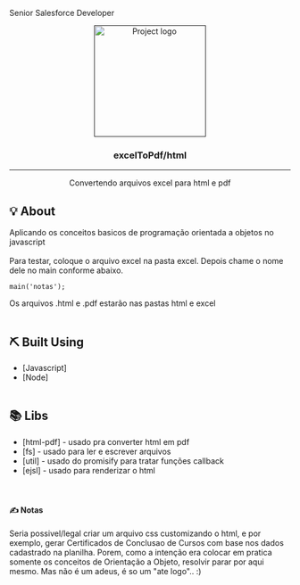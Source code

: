 Senior Salesforce Developer

<p align="center">
  <a href="" rel="noopener">
 <img width=200px height=200px src="https://cdn.pixabay.com/photo/2013/07/12/19/29/file-type-154870_960_720.png" alt="Project logo"></a>
</p>

<h3 align="center">excelToPdf/html</h3>

---

<p align="center">Convertendo arquivos excel para html e pdf
</p>


## 💡 About <a name = "about" ></a>
Aplicando os conceitos basicos de programação orientada a objetos no javascript
<br>
<br>
Para testar, coloque o arquivo excel na pasta excel. Depois chame o nome dele no main conforme abaixo. 

```
main('notas');
```

Os arquivos .html e .pdf estarão nas pastas html e excel
<br>
<br>

## ⛏️ Built Using <a name = "built_using"></a>

- [Javascript]
- [Node]
<br><br>


## 📚 Libs

- [html-pdf] - usado pra converter html em pdf
- [fs] - usado para ler e escrever arquivos
- [util] - usado do promisify para tratar funções callback
- [ejsl] - usado para renderizar o html
<br><br><br>

#### ✍️ Notas

Seria possivel/legal criar um arquivo css customizando o html, e por exemplo, gerar Certificados de Conclusao de Cursos com base nos dados cadastrado na planilha. Porem, como a intenção era colocar em pratica somente os conceitos de Orientação a Objeto, resolvir parar por aqui mesmo. Mas não é um adeus, é so um "ate logo"..  :)